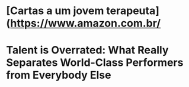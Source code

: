 # [Cartas a um jovem terapeuta](https://www.amazon.com.br/

# Talent is Overrated: What Really Separates World-Class Performers from Everybody Else
